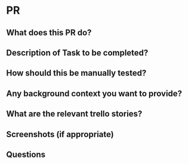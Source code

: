 # PR

## What does this PR do?

## Description of Task to be completed?

## How should this be manually tested?

## Any background context you want to provide?

## What are the relevant trello stories?

## Screenshots (if appropriate)

## Questions
